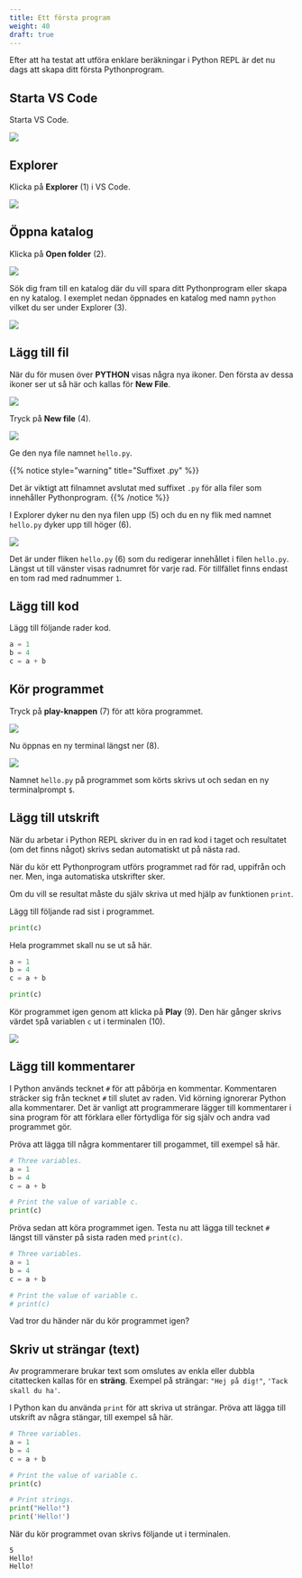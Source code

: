 ```yaml
---
title: Ett första program
weight: 40
draft: true
---
```


Efter att ha testat att utföra enklare beräkningar i Python REPL är det nu dags
att skapa ditt första Pythonprogram. 


## Starta VS Code

Starta VS Code. 

![](/images/python/vscode/vscode-start.png?width=600px)

## Explorer

Klicka på **Explorer** (1) i VS Code.

![](/images/python/hello/explorer.png?width=600px)

## Öppna katalog 

Klicka på **Open folder** (2).

![](/images/python/hello/open-folder.png?width=600px)

Sök dig fram till en katalog där du vill spara ditt Pythonprogram eller skapa en
ny katalog. I exemplet nedan öppnades en katalog med namn `python` vilket du ser
under Explorer (3).

![](/images/python/hello/python-folder.png?width=600px)

## Lägg till fil

När du för musen över **PYTHON** visas några nya ikoner. Den första av dessa
ikoner ser ut så här och kallas för **New File**. 

![](/images/python/vscode/new-file-icon.png)

Tryck på **New file** (4).

![](/images/python/hello/new-file.png?width=600px)

Ge den nya file namnet `hello.py`. 

{{% notice style="warning" title="Suffixet .py" %}}

Det är viktigt att filnamnet avslutat med suffixet `.py` för alla filer som
innehåller Pythonprogram. 
{{% /notice %}}

I Explorer dyker nu den nya filen upp (5) och
du en ny flik med namnet `hello.py` dyker upp till höger (6).

![](/images/python/hello/hello-py.png?width=600px)

Det är under fliken `hello.py` (6) som du redigerar innehållet i filen
`hello.py`. Längst ut till vänster visas radnumret för varje rad. För tillfället
finns endast en tom rad med radnummer `1`.

## Lägg till kod

Lägg till följande rader kod. 

``` Python
a = 1
b = 4
c = a + b
```

## Kör programmet

Tryck på **play-knappen** (7) för att köra programmet. 

![](/images/python/hello/play.png?width=600px)

Nu öppnas en ny terminal längst ner (8).

![](/images/python/hello/result-1.png?width=600px)

Namnet `hello.py` på programmet som körts skrivs ut och sedan en ny
terminalprompt `$`.

## Lägg till utskrift

När du arbetar i Python REPL skriver du in en rad kod i taget och resultatet (om
det finns något) skrivs sedan automatiskt ut på nästa rad. 

När du kör ett Pythonprogram utförs programmet rad för rad, uppifrån och ner.
Men, inga automatiska utskrifter sker. 

Om du vill se resultat måste du själv skriva ut med hjälp av funktionen `print`.

Lägg till följande rad sist i programmet. 

``` python
print(c)
```

Hela programmet skall nu se ut så här. 

``` python
a = 1
b = 4
c = a + b

print(c)
```

Kör programmet igen genom att klicka på **Play** (9). Den här gånger skrivs
värdet `5`på variablen `c` ut i terminalen (10).

![](/images/python/hello/play-2-result.png?width=600px)

## Lägg till kommentarer

I Python används tecknet `#` för att påbörja en kommentar. Kommentaren sträcker
sig från tecknet `#` till slutet av raden. Vid körning ignorerar Python alla
kommentarer. Det är vanligt att programmerare lägger till kommentarer i sina
program för att förklara eller förtydliga för sig själv och andra vad
programmet gör. 

Pröva att lägga till några kommentarer till progammet, till exempel så här. 

``` python
# Three variables.
a = 1
b = 4
c = a + b

# Print the value of variable c.
print(c)
```

Pröva sedan att köra programmet igen. Testa nu att lägga till tecknet `#` längst
till vänster på sista raden med `print(c)`.

``` python
# Three variables.
a = 1
b = 4
c = a + b

# Print the value of variable c.
# print(c)
```

Vad tror du händer när du kör programmet igen?

## Skriv ut strängar (text)

Av programmerare brukar text som omslutes av enkla eller dubbla citattecken
kallas för en **sträng**. Exempel på strängar: `"Hej på dig!"`, `'Tack skall du
ha'`.

I Python kan du använda `print` för att skriva ut strängar. Pröva att lägga till
utskrift av några stängar, till exempel så här. 

```python
# Three variables.
a = 1
b = 4
c = a + b

# Print the value of variable c.
print(c)

# Print strings.
print("Hello!")
print('Hello!')
```

När du kör programmet ovan skrivs följande ut i terminalen. 

``` text
5
Hello!
Hello!
```



